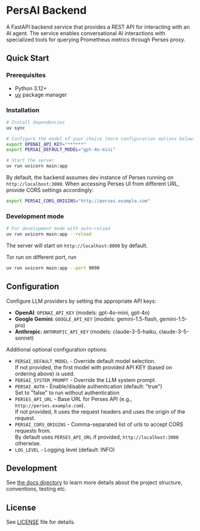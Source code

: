 # PersAI Backend

A FastAPI backend service that provides a REST API for interacting with an AI agent. The service enables conversational AI interactions with specialized tools for querying Prometheus metrics through Perses proxy.

## Quick Start

### Prerequisites

- Python 3.12+
- [uv](https://docs.astral.sh/uv/) package manager

### Installation

```bash
# Install dependencies
uv sync

# Configure the model of your choice (more configuration options below)
export OPENAI_API_KEY="******"
export PERSAI_DEFAULT_MODEL="gpt-4o-mini"

# Start the server
uv run uvicorn main:app
```

By default, the backend assumes dev instance of Perses running on `http://localhost:3000`.
When accessing Perses UI from different URL, provide CORS settings accordingly:

``` bash
export PERSAI_CORS_ORIGINS="http://perses.example.com"
```

### Development mode

```bash
# For development mode with auto-reload
uv run uvicorn main:app --reload
```

The server will start on `http://localhost:8000` by default.

Tor run on different port, run

``` bash
uv run uvicorn main:app --port 9090
```

## Configuration

Configure LLM providers by setting the appropriate API keys:

- **OpenAI**: `OPENAI_API_KEY` (models: gpt-4o-mini, gpt-4o)
- **Google Gemini**: `GOOGLE_API_KEY` (models: gemini-1.5-flash, gemini-1.5-pro)
- **Anthropic**: `ANTHROPIC_API_KEY` (models: claude-3-5-haiku, claude-3-5-sonnet)

Additional optional configuration options:

- `PERSAI_DEFAULT_MODEL` - Override default model selection. <br/>
   If not provided, the first model with provided API KEY (based on ordering above)
   is used.
- `PERSAI_SYSTEM_PROMPT` - Override the LLM system prompt. <br/>
- `PERSAI_AUTH` - Enable/disable authentication (default: "true") <br/>
   Set to "false" to run without authentication
- `PERSES_API_URL` - Base URL for Perses API (e.g., `http://perses.example.com`). <br/>
   If not provided, it uses the request headers and uses the origin of the request.
- `PERSAI_CORS_ORIGINS` - Comma-separated list of urls to accept CORS requests from. <br/>
   By default uses `PERSES_API_URL` if provided, `http://localhost:3000` otherwise.
- `LOG_LEVEL` - Logging level (default: INFO)

## Development

See [the docs directory](./docs) to learn more details about the project
structure, conventions, testing etc.

## License

See [LICENSE](LICENSE) file for details.
